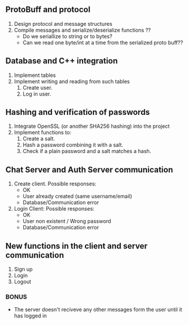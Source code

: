 ## ProtoBuff and protocol

1. Design protocol and message structures
2. Compile messages and serialize/deserialize functions ??
   - Do we seriallize to string or to bytes?
   - Can we read one byte/int at a time from the serialized proto buff??

## Database and C++ integration

1. Implement tables
2. Implement writing and reading from such tables
   1. Create user.
   2. Log in user.

## Hashing and verification of passwords

1. Integrate OpenSSL (or another SHA256 hashing) into the project
2. Implement functions to:
   1. Create a salt.
   2. Hash a password combining it with a salt.
   3. Check if a plain password and a salt matches a hash.

## Chat Server and Auth Server communication

1. Create client.
   Possible responses:
   - OK
   - User already created (same username/email)
   - Database/Communication error
2. Login Client:
   Possible responses:
   - OK
   - User non existent / Wrong password
   - Database/Communication error

## New functions in the client and server communication

1. Sign up
2. Login
3. Logout

### BONUS

- The server doesn't reciveve any other messages form the user until it has logged in